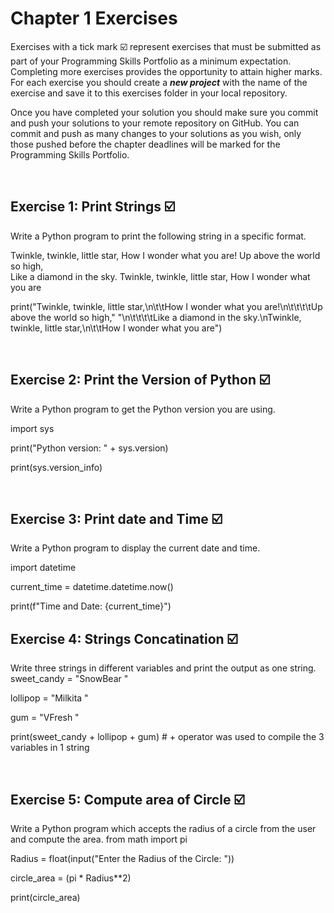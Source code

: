 # Chapter 1 Exercises

Exercises with a tick mark :ballot_box_with_check: represent exercises that must be submitted as part of your Programming Skills Portfolio as a minimum expectation. Completing more exercises provides the opportunity to attain higher marks. For each exercise you should create a _**new project**_ with the name of the exercise and save it to this exercises folder in your local repository.

Once you have completed your solution you should make sure you commit and push your solutions to your remote repository on GitHub. You can commit and push as many changes to your solutions as you wish, only those pushed before the chapter deadlines will be marked for the Programming Skills Portfolio.  


&nbsp;

## Exercise 1: Print Strings :ballot_box_with_check:

Write a Python program to print the following string in a specific format.

Twinkle, twinkle, little star,
	How I wonder what you are! 
		Up above the world so high,   		
		Like a diamond in the sky. 
Twinkle, twinkle, little star, 
	How I wonder what you are

print("Twinkle, twinkle, little star,\n\t\tHow I wonder what you are!\n\t\t\t\tUp above the world so high,"
      "\n\t\t\t\tLike a diamond in the sky.\nTwinkle, twinkle, little star,\n\t\tHow I wonder what you are")

&nbsp;
&nbsp;
&nbsp;
## Exercise 2: Print the Version of Python :ballot_box_with_check:

 Write a Python program to get the Python version you are using.

import sys

print("Python version: " + sys.version)

print(sys.version_info)



&nbsp;
&nbsp;
&nbsp;
## Exercise 3: Print date and Time :ballot_box_with_check:

Write a Python program to display the current date and time.

import datetime

current_time = datetime.datetime.now()

print(f"Time and Date: {current_time}")
&nbsp;
&nbsp;
&nbsp;
## Exercise 4: Strings Concatination :ballot_box_with_check:
Write three strings in different variables and print the output as one string.
sweet_candy = "SnowBear "

lollipop = "Milkita "

gum = "VFresh "

print(sweet_candy + lollipop + gum) # + operator was used to compile the 3 variables in 1 string

&nbsp;
&nbsp;
&nbsp;

## Exercise 5: Compute area of Circle :ballot_box_with_check:

Write a Python program which accepts the radius of a circle from the user and compute the area.
from math import pi

Radius = float(input("Enter the Radius of the Circle: "))

circle_area = (pi * Radius**2)

print(circle_area)
&nbsp;
&nbsp;
&nbsp;

